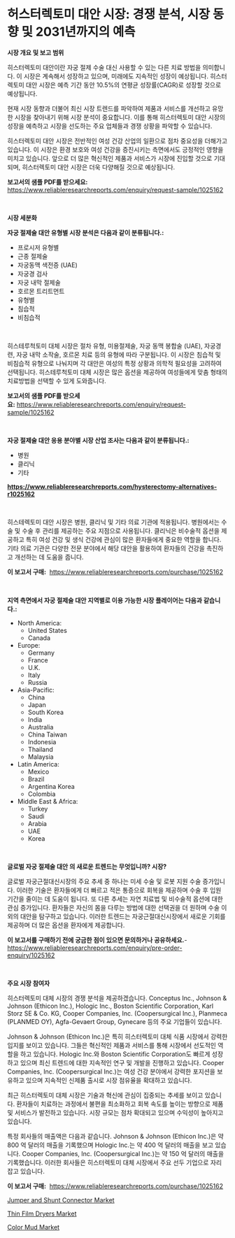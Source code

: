 <p><h1>허스터렉토미 대안 시장: 경쟁 분석, 시장 동향 및 2031년까지의 예측</h1></p><p><strong>시장 개요 및 보고 범위</strong></p>
<p><p>히스터렉토미 대안이란 자궁 절제 수술 대신 사용할 수 있는 다른 치료 방법을 의미합니다. 이 시장은 계속해서 성장하고 있으며, 미래에도 지속적인 성장이 예상됩니다. 히스터렉토미 대안 시장은 예측 기간 동안 10.5%의 연평균 성장률(CAGR)로 성장할 것으로 예상됩니다. </p><p>현재 시장 동향과 더불어 최신 시장 트렌드를 파악하여 제품과 서비스를 개선하고 유망한 시장을 찾아내기 위해 시장 분석이 중요합니다. 이를 통해 히스터렉토미 대안 시장의 성장을 예측하고 시장을 선도하는 주요 업체들과 경쟁 상황을 파악할 수 있습니다.</p><p>히스터렉토미 대안 시장은 전반적인 여성 건강 산업의 일환으로 점차 중요성을 더해가고 있습니다. 이 시장은 환경 보호와 여성 건강을 증진시키는 측면에서도 긍정적인 영향을 미치고 있습니다. 앞으로 더 많은 혁신적인 제품과 서비스가 시장에 진입할 것으로 기대되며, 히스터렉토미 대안 시장은 더욱 다양해질 것으로 예상됩니다.</p></p>
<p><strong>보고서의 샘플 PDF를 받으세요:</strong> <a href="https://www.reliableresearchreports.com/enquiry/request-sample/1025162">https://www.reliableresearchreports.com/enquiry/request-sample/1025162</a></p>
<p>&nbsp;</p>
<p><strong>시장 세분화</strong></p>
<p><strong>자궁 절제술 대안 유형별 시장 분석은 다음과 같이 분류됩니다.:</strong></p>
<p><ul><li>프로시저 유형별</li><li>근종 절제술</li><li>자궁동맥 색전증 (UAE)</li><li>자궁경 검사</li><li>자궁 내막 절제술</li><li>호르몬 트리트먼트</li><li>유형별</li><li>침습적</li><li>비침습적</li></ul></p>
<p>&nbsp;</p>
<p><p>히스테루척토미 대체 시장은 절차 유형, 미용절제술, 자궁 동맥 봉합술 (UAE), 자궁경련, 자궁 내막 소작술, 호르몬 치료 등의 유형에 따라 구분됩니다. 이 시장은 침습적 및 비침습적 유형으로 나눠지며 각 대안은 여성의 특정 상황과 의학적 필요성을 고려하여 선택됩니다. 히스테루척토미 대체 시장은 많은 옵션을 제공하여 여성들에게 맞춤 형태의 치료방법을 선택할 수 있게 도와줍니다.</p></p>
<p><strong>보고서의 샘플 PDF를 받으세요:</strong>&nbsp;<a href="https://www.reliableresearchreports.com/enquiry/request-sample/1025162">https://www.reliableresearchreports.com/enquiry/request-sample/1025162</a></p>
<p>&nbsp;</p>
<p><strong> 자궁 절제술 대안 응용 분야별 시장 산업 조사는 다음과 같이 분류됩니다.:</strong></p>
<p><ul><li>병원</li><li>클리닉</li><li>기타</li></ul></p>
<p><strong><a href="https://www.reliableresearchreports.com/hysterectomy-alternatives-r1025162">https://www.reliableresearchreports.com/hysterectomy-alternatives-r1025162</a></strong></p>
<p>&nbsp;</p>
<p><p>히스테렉토미 대안 시장은 병원, 클리닉 및 기타 의료 기관에 적용됩니다. 병원에서는 수술 및 수술 후 관리를 제공하는 주요 지점으로 사용됩니다. 클리닉은 비수술적 옵션을 제공하고 특히 여성 건강 및 생식 건강에 관심이 많은 환자들에게 중요한 역할을 합니다. 기타 의료 기관은 다양한 전문 분야에서 해당 대안을 활용하여 환자들의 건강을 촉진하고 개선하는 데 도움을 줍니다.</p></p>
<p><strong>이 보고서 구매:</strong>&nbsp; <a href="https://www.reliableresearchreports.com/purchase/1025162">https://www.reliableresearchreports.com/purchase/1025162</a></p>
<p>&nbsp;</p>
<p><strong>지역 측면에서 자궁 절제술 대안 지역별로 이용 가능한 시장 플레이어는 다음과 같습니다.:</strong></p>
<p><ul>
    <li>
        North America:
        <ul>
            <li>United States</li>
            <li>Canada</li>
        </ul>
    </li>
    <li>
        Europe:
        <ul>
            <li>Germany</li>
            <li>France</li>
            <li>U.K.</li>
            <li>Italy</li>
            <li>Russia</li>
        </ul>
    </li>
    <li>
        Asia-Pacific:
        <ul>
            <li>China</li>
            <li>Japan</li>
            <li>South Korea</li>
            <li>India</li>
            <li>Australia</li>
            <li>China Taiwan</li>
            <li>Indonesia</li>
            <li>Thailand</li>
            <li>Malaysia</li>
        </ul>
    </li>
    <li>
        Latin America:
        <ul>
            <li>Mexico</li>
            <li>Brazil</li>
            <li>Argentina Korea</li>
            <li>Colombia</li>
        </ul>
    </li>
    <li>
        Middle East & Africa:
        <ul>
            <li>Turkey</li>
            <li>Saudi</li>
            <li>Arabia</li>
            <li>UAE</li>
            <li>Korea</li>
        </ul>
    </li>
    </ul></p>
<p>&nbsp;</p>
<p><strong>글로벌 자궁 절제술 대안 의 새로운 트렌드는 무엇입니까? 시장?</strong></p>
<p><p>글로벌 자궁근절대신시장의 주요 추세 중 하나는 미세 수술 및 로봇 지원 수술 증가입니다. 이러한 기술은 환자들에게 더 빠르고 적은 통증으로 회복을 제공하며 수술 후 입원 기간을 줄이는 데 도움이 됩니다. 또 다른 추세는 자연 치료법 및 비수술적 옵션에 대한 관심 증가입니다. 환자들은 자신의 몸을 다루는 방법에 대한 선택권을 더 원하며 수술 이외의 대안을 탐구하고 있습니다. 이러한 트렌드는 자궁근절대신시장에서 새로운 기회를 제공하며 더 많은 옵션을 환자에게 제공합니다.</p></p>
<p><strong>이 보고서를 구매하기 전에 궁금한 점이 있으면 문의하거나 공유하세요.</strong>- <a href="https://www.reliableresearchreports.com/enquiry/pre-order-enquiry/1025162">https://www.reliableresearchreports.com/enquiry/pre-order-enquiry/1025162</a></p>
<p>&nbsp;</p>
<p><strong>주요 시장 참여자</strong></p>
<p><p>히스터렉토미 대체 시장의 경쟁 분석을 제공하겠습니다. Conceptus Inc., Johnson & Johnson (Ethicon Inc.), Hologic Inc., Boston Scientific Corporation, Karl Storz SE & Co. KG, Cooper Companies, Inc. (Coopersurgical Inc.), Planmeca (PLANMED OY), Agfa-Gevaert Group, Gynecare 등의 주요 기업들이 있습니다.</p><p>Johnson & Johnson (Ethicon Inc.)은 특히 히스터렉토미 대체 식품 시장에서 강력한 입지를 보이고 있습니다. 그들은 혁신적인 제품과 서비스를 통해 시장에서 선도적인 역할을 하고 있습니다. Hologic Inc.와 Boston Scientific Corporation도 빠르게 성장하고 있으며 최신 트렌드에 대한 지속적인 연구 및 개발을 진행하고 있습니다. Cooper Companies, Inc. (Coopersurgical Inc.)는 여성 건강 분야에서 강력한 포지션을 보유하고 있으며 지속적인 신제품 출시로 시장 점유율을 확대하고 있습니다.</p><p>최근 히스터렉토미 대체 시장은 기술과 혁신에 관심이 집중되는 추세를 보이고 있습니다. 환자들이 치료하는 과정에서 불편을 최소화하고 회복 속도를 높이는 방향으로 제품 및 서비스가 발전하고 있습니다. 시장 규모는 점차 확대되고 있으며 수익성이 높아지고 있습니다.</p><p>특정 회사들의 매출액은 다음과 같습니다. Johnson & Johnson (Ethicon Inc.)은 약 800 억 달러의 매출을 기록했으며 Hologic Inc.는 약 400 억 달러의 매출을 보고 있습니다. Cooper Companies, Inc. (Coopersurgical Inc.)는 약 150 억 달러의 매출을 기록했습니다. 이러한 회사들은 히스터렉토미 대체 시장에서 주요 선두 기업으로 자리 잡고 있습니다.</p></p>
<p><strong>이 보고서 구매:</strong>&nbsp;&nbsp;<a href="https://www.reliableresearchreports.com/purchase/1025162">https://www.reliableresearchreports.com/purchase/1025162</a></p>
<p><p><a href="https://scarlet-rocket-c63.notion.site/Jumper-and-Shunt-Connector-Market-Size-CAGR-Trends-2024-2030-c2160d46abf44666aa9476c55d7969df">Jumper and Shunt Connector Market</a></p><p><a href="https://view.publitas.com/reportprime-1/thin-film-dryers-market-competitive-analysis-market-trends-and-forecast-to-2031/">Thin Film Dryers Market</a></p><p><a href="https://github.com/GroverBarry/Market-Research-Report-List-4/blob/main/color-mud-market.md">Color Mud Market</a></p></p>